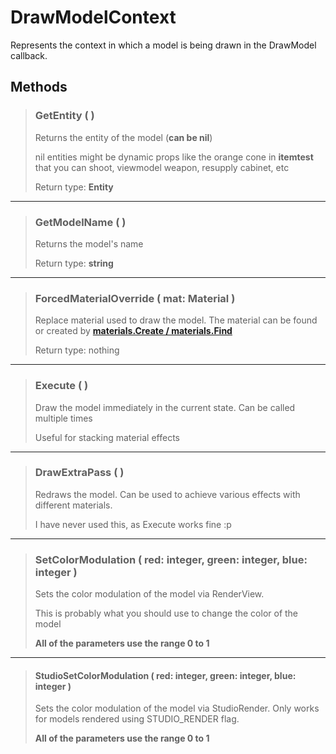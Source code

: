 # DrawModelContext

Represents the context in which a model is being drawn in the DrawModel callback.

## Methods

> ### GetEntity ( )
>
> Returns the entity of the model (**can be nil**)
>
> nil entities might be dynamic props like the orange cone in **itemtest** that you can shoot, viewmodel weapon, resupply cabinet, etc
>
> Return type: **Entity**

---

> ### GetModelName ( )
>
> Returns the model's name
>
> Return type: **string**

---

> ### ForcedMaterialOverride ( mat: Material )
>
> Replace material used to draw the model. The material can be found or created by **[materials.Create / materials.Find](https://github.com/uosq/lbox-docs/blob/main/Libraries/materials.md)**
>
> Return type: nothing

---

> ### Execute ( )
>
> Draw the model immediately in the current state. Can be called multiple times
>
> Useful for stacking material effects

---

> ### DrawExtraPass ( )
>
> Redraws the model. Can be used to achieve various effects with different materials.
>
> I have never used this, as Execute works fine :p

---

> ### SetColorModulation ( red: integer, green: integer, blue: integer )
>
> Sets the color modulation of the model via RenderView. 
>
> This is probably what you should use to change the color of the model
>
> **All of the parameters use the range 0 to 1**

---

> #### StudioSetColorModulation ( red: integer, green: integer, blue: integer )
>
> Sets the color modulation of the model via StudioRender. Only works for models rendered using STUDIO_RENDER flag.
>
> **All of the parameters use the range 0 to 1**